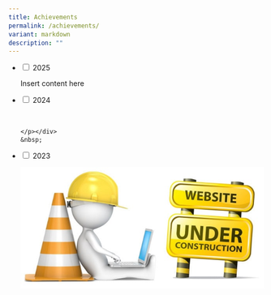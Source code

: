 ```yaml
---
title: Achievements
permalink: /achievements/
variant: markdown
description: ""
---
```

<ul class="jekyllcodex_accordion">  
  
<li><input type="checkbox" id="accordion1">  
<label for="accordion1">2025</label><div>  
<p>Insert content here</p>  
</div></li>  
  
<li><input type="checkbox" id="accordion2">  
<label for="accordion2">2024</label><div>  
<p>  
&nbsp;&nbsp;
		
	</p></div>
	&nbsp;
		
	
	
<p></p>  
</li>  
  
<li><input type="checkbox" id="accordion3">  
<label for="accordion3">2023</label><div>  
<p><img src="/images/under_construction.jpg"></p>  
</div></li>  
  
</ul>
